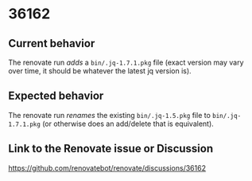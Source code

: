 # 36162

## Current behavior

The renovate run *adds* a `bin/.jq-1.7.1.pkg` file (exact version may vary over time, it should be whatever the latest jq version is).

## Expected behavior

The renovate run *renames* the existing `bin/.jq-1.5.pkg` file to `bin/.jq-1.7.1.pkg` (or otherwise does an add/delete that is equivalent).

## Link to the Renovate issue or Discussion

https://github.com/renovatebot/renovate/discussions/36162
